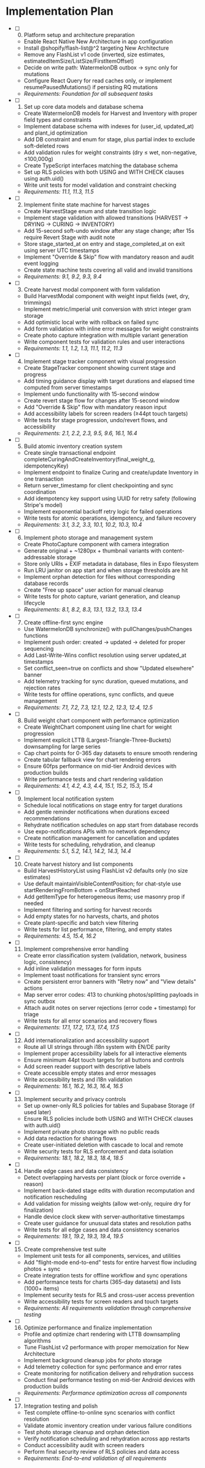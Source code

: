 # Implementation Plan

- [ ] 0. Platform setup and architecture preparation

  - Enable React Native New Architecture in app configuration
  - Install @shopify/flash-list@^2 targeting New Architecture
  - Remove any FlashList v1 code (inverted, size estimates, estimatedItemSize/ListSize/FirstItemOffset)
  - Decide on write path: WatermelonDB outbox → sync only for mutations
  - Configure React Query for read caches only, or implement resumePausedMutations() if persisting RQ mutations
  - _Requirements: Foundation for all subsequent tasks_

- [ ] 1. Set up core data models and database schema

  - Create WatermelonDB models for Harvest and Inventory with proper field types and constraints
  - Implement database schema with indexes for (user_id, updated_at) and plant_id optimization
  - Add DB constraint and enum for stage, plus partial index to exclude soft-deleted rows
  - Add validation rules for weight constraints (dry ≤ wet, non-negative, ≤100,000g)
  - Create TypeScript interfaces matching the database schema
  - Set up RLS policies with both USING and WITH CHECK clauses using auth.uid()
  - Write unit tests for model validation and constraint checking
  - _Requirements: 11.1, 11.3, 11.5_

- [ ] 2. Implement finite state machine for harvest stages

  - Create HarvestStage enum and state transition logic
  - Implement stage validation with allowed transitions (HARVEST → DRYING → CURING → INVENTORY)
  - Add 15-second soft-undo window after any stage change; after 15s require Revert Stage with audit note
  - Store stage_started_at on entry and stage_completed_at on exit using server UTC timestamps
  - Implement "Override & Skip" flow with mandatory reason and audit event logging
  - Create state machine tests covering all valid and invalid transitions
  - _Requirements: 9.1, 9.2, 9.3, 9.4_

- [ ] 3. Create harvest modal component with form validation

  - Build HarvestModal component with weight input fields (wet, dry, trimmings)
  - Implement metric/imperial unit conversion with strict integer gram storage
  - Add optimistic local write with rollback on failed sync
  - Add form validation with inline error messages for weight constraints
  - Create photo capture integration with multiple variant generation
  - Write component tests for validation rules and user interactions
  - _Requirements: 1.1, 1.2, 1.3, 11.1, 11.2, 11.3_

- [ ] 4. Implement stage tracker component with visual progression

  - Create StageTracker component showing current stage and progress
  - Add timing guidance display with target durations and elapsed time computed from server timestamps
  - Implement undo functionality with 15-second window
  - Create revert stage flow for changes after 15-second window
  - Add "Override & Skip" flow with mandatory reason input
  - Add accessibility labels for screen readers (≥44pt touch targets)
  - Write tests for stage progression, undo/revert flows, and accessibility
  - _Requirements: 2.1, 2.2, 2.3, 9.5, 9.6, 16.1, 16.4_

- [ ] 5. Build atomic inventory creation system

  - Create single transactional endpoint completeCuringAndCreateInventory(final_weight_g, idempotencyKey)
  - Implement endpoint to finalize Curing and create/update Inventory in one transaction
  - Return server_timestamp for client checkpointing and sync coordination
  - Add idempotency key support using UUID for retry safety (following Stripe's model)
  - Implement exponential backoff retry logic for failed operations
  - Write tests for atomic operations, idempotency, and failure recovery
  - _Requirements: 3.1, 3.2, 3.3, 10.1, 10.2, 10.3, 10.4_

- [ ] 6. Implement photo storage and management system

  - Create PhotoCapture component with camera integration
  - Generate original + ~1280px + thumbnail variants with content-addressable storage
  - Store only URIs + EXIF metadata in database, files in Expo filesystem
  - Run LRU janitor on app start and when storage thresholds are hit
  - Implement orphan detection for files without corresponding database records
  - Create "Free up space" user action for manual cleanup
  - Write tests for photo capture, variant generation, and cleanup lifecycle
  - _Requirements: 8.1, 8.2, 8.3, 13.1, 13.2, 13.3, 13.4_

- [ ] 7. Create offline-first sync engine

  - Use WatermelonDB synchronize() with pullChanges/pushChanges functions
  - Implement push order: created → updated → deleted for proper sequencing
  - Add Last-Write-Wins conflict resolution using server updated_at timestamps
  - Set conflict_seen=true on conflicts and show "Updated elsewhere" banner
  - Add telemetry tracking for sync duration, queued mutations, and rejection rates
  - Write tests for offline operations, sync conflicts, and queue management
  - _Requirements: 7.1, 7.2, 7.3, 12.1, 12.2, 12.3, 12.4, 12.5_

- [ ] 8. Build weight chart component with performance optimization

  - Create WeightChart component using line chart for weight progression
  - Implement explicit LTTB (Largest-Triangle-Three-Buckets) downsampling for large series
  - Cap chart points for 0-365 day datasets to ensure smooth rendering
  - Create tabular fallback view for chart rendering errors
  - Ensure 60fps performance on mid-tier Android devices with production builds
  - Write performance tests and chart rendering validation
  - _Requirements: 4.1, 4.2, 4.3, 4.4, 15.1, 15.2, 15.3, 15.4_

- [ ] 9. Implement local notification system

  - Schedule local notifications on stage entry for target durations
  - Add gentle reminder notifications when durations exceed recommendations
  - Rehydrate notification schedules on app start from database records
  - Use expo-notifications APIs with no network dependency
  - Create notification management for cancellation and updates
  - Write tests for scheduling, rehydration, and cleanup
  - _Requirements: 5.1, 5.2, 14.1, 14.2, 14.3, 14.4_

- [ ] 10. Create harvest history and list components

  - Build HarvestHistoryList using FlashList v2 defaults only (no size estimates)
  - Use default maintainVisibleContentPosition; for chat-style use startRenderingFromBottom + onStartReached
  - Add getItemType for heterogeneous items; use masonry prop if needed
  - Implement filtering and sorting for harvest records
  - Add empty states for no harvests, charts, and photos
  - Create plant-specific and batch view filtering
  - Write tests for list performance, filtering, and empty states
  - _Requirements: 4.5, 15.4, 16.2_

- [ ] 11. Implement comprehensive error handling

  - Create error classification system (validation, network, business logic, consistency)
  - Add inline validation messages for form inputs
  - Implement toast notifications for transient sync errors
  - Create persistent error banners with "Retry now" and "View details" actions
  - Map server error codes: 413 to chunking photos/splitting payloads in sync outbox
  - Attach audit notes on server rejections (error code + timestamp) for triage
  - Write tests for all error scenarios and recovery flows
  - _Requirements: 17.1, 17.2, 17.3, 17.4, 17.5_

- [ ] 12. Add internationalization and accessibility support

  - Route all UI strings through i18n system with EN/DE parity
  - Implement proper accessibility labels for all interactive elements
  - Ensure minimum 44pt touch targets for all buttons and controls
  - Add screen reader support with descriptive labels
  - Create accessible empty states and error messages
  - Write accessibility tests and i18n validation
  - _Requirements: 16.1, 16.2, 16.3, 16.4, 16.5_

- [ ] 13. Implement security and privacy controls

  - Set up owner-only RLS policies for tables and Supabase Storage (if used later)
  - Ensure RLS policies include both USING and WITH CHECK clauses with auth.uid()
  - Implement private photo storage with no public reads
  - Add data redaction for sharing flows
  - Create user-initiated deletion with cascade to local and remote
  - Write security tests for RLS enforcement and data isolation
  - _Requirements: 18.1, 18.2, 18.3, 18.4, 18.5_

- [ ] 14. Handle edge cases and data consistency

  - Detect overlapping harvests per plant (block or force override + reason)
  - Implement back-dated stage edits with duration recomputation and notification rescheduling
  - Add validation for missing weights (allow wet-only, require dry for finalization)
  - Handle device clock skew with server-authoritative timestamps
  - Create user guidance for unusual data states and resolution paths
  - Write tests for all edge cases and data consistency scenarios
  - _Requirements: 19.1, 19.2, 19.3, 19.4, 19.5_

- [ ] 15. Create comprehensive test suite

  - Implement unit tests for all components, services, and utilities
  - Add "flight-mode end-to-end" tests for entire harvest flow including photos + sync
  - Create integration tests for offline workflow and sync operations
  - Add performance tests for charts (365-day datasets) and lists (1000+ items)
  - Implement security tests for RLS and cross-user access prevention
  - Write accessibility tests for screen readers and touch targets
  - _Requirements: All requirements validation through comprehensive testing_

- [ ] 16. Optimize performance and finalize implementation

  - Profile and optimize chart rendering with LTTB downsampling algorithms
  - Tune FlashList v2 performance with proper memoization for New Architecture
  - Implement background cleanup jobs for photo storage
  - Add telemetry collection for sync performance and error rates
  - Create monitoring for notification delivery and rehydration success
  - Conduct final performance testing on mid-tier Android devices with production builds
  - _Requirements: Performance optimization across all components_

- [ ] 17. Integration testing and polish
  - Test complete offline-to-online sync scenarios with conflict resolution
  - Validate atomic inventory creation under various failure conditions
  - Test photo storage cleanup and orphan detection
  - Verify notification scheduling and rehydration across app restarts
  - Conduct accessibility audit with screen readers
  - Perform final security review of RLS policies and data access
  - _Requirements: End-to-end validation of all requirements_
